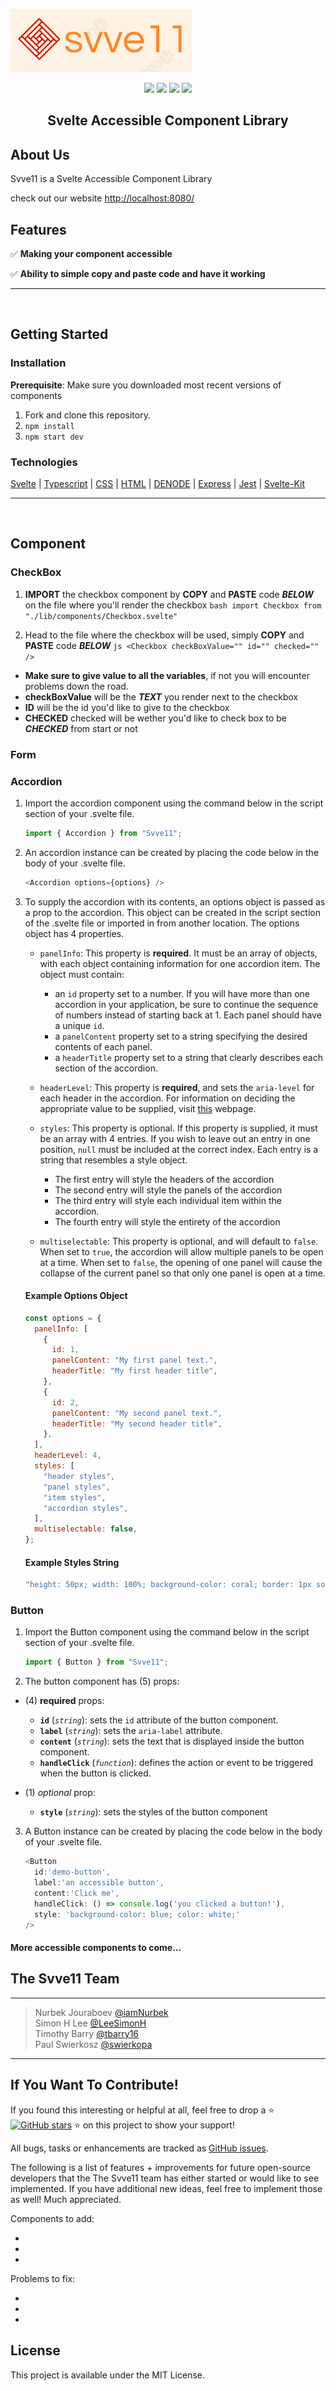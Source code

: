 ![](/src/img/Svve11%20Logo.png)

<p align="center">
  <img src="http`xs://img.shields.io/badge/License-MIT-green.svg" />
  <img src="https://img.shields.io/badge/PRs-welcome-brightgreen.svg?style=flat-square)](http://makeapullrequest.com"/>
  <img src="https://img.shields.io/badge/contributions-welcome-brightgreen.svg?style=flat)](https://github.com/dwyl/esta/issues"/>
  <img src="https://travis-ci.org/boennemann/badges.svg?branch=master" /> 
</p>

<h2 align="center"> Svelte Accessible Component Library </h2>

## About Us

Svve11 is a Svelte Accessible Component Library

check out our website [http://localhost:8080/](http://localhost:8080/)

## Features

✅ **Making your component accessible**

✅ **Ability to simple copy and paste code and have it working**

---

<br>

## Getting Started

### Installation

**Prerequisite**: Make sure you downloaded most recent versions of components

1. Fork and clone this repository.
2. `npm install`
3. `npm start dev`

### Technologies

[Svelte](https://svelte.dev/) | [Typescript](https://www.typescriptlang.org/) | [CSS](https://developer.mozilla.org/en-US/docs/Web/CSS) | [HTML](https://developer.mozilla.org/en-US/docs/Learn/Getting_started_with_the_web/HTML_basics) | [DENODE](https://www.denodo.com/en) | [Express](https://expressjs.com/en/starter/installing.html) | [Jest](https://jestjs.io/) | [Svelte-Kit](https://kit.svelte.dev/docs/introduction)

---

<br>

## Component

### CheckBox

1. **IMPORT** the checkbox component by **COPY** and **PASTE** code **_BELOW_** on the file where you'll render the checkbox
   `bash import Checkbox from "./lib/components/Checkbox.svelte" `

2. Head to the file where the checkbox will be used, simply **COPY** and **PASTE** code **_BELOW_**
   `js <Checkbox checkBoxValue="" id="" checked="" /> `

- **Make sure to give value to all the variables**, if not you will encounter problems down the road.
- **checkBoxValue** will be the **_TEXT_** you render next to the checkbox
- **ID** will be the id you'd like to give to the checkbox
- **CHECKED** checked will be wether you'd like to check box to be **_CHECKED_** from start or not

### Form

### Accordion

1. Import the accordion component using the command below in the script section of your .svelte file.

   ```js
   import { Accordion } from "Svve11";
   ```

2. An accordion instance can be created by placing the code below in the body of your .svelte file.

   ```js
   <Accordion options={options} />
   ```

3. To supply the accordion with its contents, an options object is passed as a prop to the accordion. This object can be created in the script section of the .svelte file or imported in from another location. The options object has 4 properties.

   - `panelInfo`: This property is **required**. It must be an array of objects, with each object containing information for one accordion item. The object must contain:

     - an `id` property set to a number. If you will have more than one accordion in your application, be sure to continue the sequence of numbers instead of starting back at 1. Each panel should have a unique `id`.
     - a `panelContent` property set to a string specifying the desired contents of each panel.
     - a `headerTitle` property set to a string that clearly describes each section of the accordion.

   - `headerLevel`: This property is **required**, and sets the `aria-level` for each header in the accordion. For information on deciding the appropriate value to be supplied, visit [this](https://developer.mozilla.org/en-US/docs/Web/Accessibility/ARIA/Attributes/aria-level) webpage.

   - `styles`: This property is optional. If this property is supplied, it must be an array with 4 entries. If you wish to leave out an entry in one position, `null` must be included at the correct index. Each entry is a string that resembles a style object.

     - The first entry will style the headers of the accordion
     - The second entry will style the panels of the accordion
     - The third entry will style each individual item within the accordion.
     - The fourth entry will style the entirety of the accordion

   - `multiselectable`: This property is optional, and will default to `false`. When set to `true`, the accordion will allow multiple panels to be open at a time. When set to `false`, the opening of one panel will cause the collapse of the current panel so that only one panel is open at a time.

   #### Example Options Object

   ```js
   const options = {
     panelInfo: [
       {
         id: 1,
         panelContent: "My first panel text.",
         headerTitle: "My first header title",
       },
       {
         id: 2,
         panelContent: "My second panel text.",
         headerTitle: "My second header title",
       },
     ],
     headerLevel: 4,
     styles: [
       "header styles",
       "panel styles",
       "item styles",
       "accordion styles",
     ],
     multiselectable: false,
   };
   ```

   #### Example Styles String

   ```js
   "height: 50px; width: 100%; background-color: coral; border: 1px solid black";
   ```

### Button

1. Import the Button component using the command below in the script section of your .svelte file.

   ```js
   import { Button } from "Svve11";
   ```

2. The button component has (5) props:
  - (4) **required** props:
    - **`id`** (*`string`*): sets the `id` attribute of the button component.
    - **`label`** (*`string`*): sets the `aria-label` attribute.
    - **`content`** (*`string`*): sets the text that is displayed inside the button component.
    - **`handleClick`** (*`function`*): defines the action or event to be triggered when the button is clicked.

  - (1) *optional* prop:
    - **`style`** (*`string`*): sets the styles of the button component
  
3. A Button instance can be created by placing the code below in the body of your .svelte file.
     ```js
     <Button 
       id:'demo-button',
       label:'an accessible button',
       content:'Click me',
       handleClick: () => console.log('you clicked a button!'),
       style: 'background-color: blue; color: white;'
     />
      ```
  



#### More accessible components to come...


## The Svve11 Team

<hr>

> Nurbek Jouraboev [@iamNurbek](https://github.com/iamNurbek) <br />
> Simon H Lee [@LeeSimonH](https://github.com/LeeSimonH) <br />
> Timothy Barry [@tbarry16](https://github.com/tbarry16) <br />
> Paul Swierkosz [@swierkopa](https://github.com/swierkopa) <br />

<hr>

## If You Want To Contribute!

If you found this interesting or helpful at all, feel free to drop a :star: [![GitHub stars](https://img.shields.io/github/stars/oslabs-beta/Svve11?style=social&label=Star&)](https://github.com/oslabs-beta/Svve11/stargazers) :star: on this project to show your support!

All bugs, tasks or enhancements are tracked as <a href="https://github.com/oslabs-beta/Svve11/issues">GitHub issues</a>.

The following is a list of features + improvements for future open-source developers that the The Svve11 team has either started or would like to see implemented. If you have additional new ideas, feel free to implement those as well! Much appreciated.

Components to add:

-
-
-

Problems to fix:

-
-
-

## License

This project is available under the MIT License.